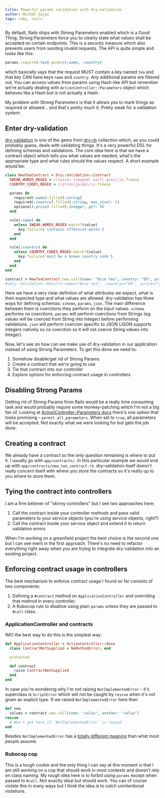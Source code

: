 ```yaml
---
title: Powerful params validation with dry-validation
author: Michał Zając
tags: ruby, rails
---
```


By default, Rails ships with Strong Parameters enabled which is a Good Thing. Strong Parameters force you to clearly state what values shall be accepted on certain endpoints. This is a security measure which also prevents users from sending invalid requests. The API is quite simple and looks like this:

```ruby
params.require(:tea).permit(:name, :country)
```

which basically says that the request MUST contain a key named `tea` and that key CAN have keys `name` and `country`. Any additional params are filtered out. You can access values from params using Hash-like API but remember we're actually dealing with `ActionController::Parameters` object which behaves like a Hash but is not actually a Hash.

My problem with Strong Parameters is that it allows you to mark things as required or allowed... and that's pretty much it. Pretty weak for a validation system.

## Enter dry-validation

[dry-validation](https://dry-rb.org/gems/dry-validation) is one of the gems from [dry-rb](https://dry-rb.org/) collection which, as you could probably guess, deals with validating things. It's a very powerful DSL for defining schemas and validations. The core idea here is that we have a contract object which tells you what values are needed, what's the appropriate type and what rules should the values respect. A short example would be:

```ruby
class NewTeaContract < Dry::Validation::Contract
  SWEAR_WORDS_REGEX = /(twice\ steeped\ earl\ grey)/ix.freeze
  COUNTRY_CODES_REGEX = /(pl|en|jp|gb)/ix.freeze

  params do
    required(:name).filled(:string)
    required(:country).filled(:string, max_size?: 2)
    optional(:price).filled(:integer, gt?: 0)
  end

  rule(:name) do
    unless SWEAR_WORDS_REGEX.match?(value)
      key.failure('contains offensive words')
    end
  end

  rule(:country) do
    unless COUNTRY_CODES_REGEX.match?(value)
      key.failure('must be a known country code')
    end
  end
end

contract = NewTeaContract.new.call(name: "Nice tea", country: "ER", price: "20")
#<Dry::Validation::Result{:name=>"Nice tea", :country=>"ER", :price=>"20"} errors={:country=>["must be a known country code"]}>
```

Here we have a very clear defintion of what attributes we expect, what is their expected type and what values are allowed. dry-validation has three ways for defining schemas: `schema`, `params`, `json`. The main difference between them is coerctions they perform on the input values. `schema` performs no coerctions. `params` will perform coerctions from Strings (eg. values will be coerced from String into Integer) before performing validations. `json` will perform coercion specific to JSON (JSON supports integers natively so no coerction so it will not coerce String values into Integer).

Now, let's see on how can we make use of dry-validation in our application instead of using Strong Parameters. To get this done we need to:

1. Somehow disable/get rid of Strong Params
2. Create a contract that we're going to use
3. Tie that contract into our controller
4. Explore options for enforcing contract usage in controllers

## Disabling Strong Params

Getting rid of Strong Params from Rails would be a really time consuming task and would probably require some monkey-patching which I'm not a big fan of. Looking at [ActionController::Parameters docs](https://api.rubyonrails.org/classes/ActionController/Parameters.html) there's one option that looks promising - `permit_all_parameters`. When set to `true`, all parameters will be accepted. Not exactly what we were looking for but gets the job done.

## Creating a contract

We already have a contract so the only question remaining is where to put it. I usually go with `app/contracts/`. In this particular example we would end up with `app/contracts/new_tea_contract.rb`. dry-validation itself doesn't really concern itself with where you store the contracts so it's really up to you where to store them.

## Tying the contract into controllers

I am a firm believer of "skinny controllers" but I see two approaches here:

1. Call the contract inside your controller methods and pass valid parameters to your service objects (you're using service objects, right?)
2. Call the contract inside your service object and extend it to return validation errors

When I'm working on a greenfield project the best choice is the second one but I can see merit in the first approach. There's no need to refactor everything right away when you are trying to integrate dry-validation into an existing project.

## Enforcing contract usage in controllers

The best mechanism to enforce contract usage I found so far consists of two components:

1. Defining a `#contract` method on `ApplicationController` and overriding that method in every controller.
2. A Rubocop rule to disallow using plain `params` unless they are passed to `#call` class.

### ApplicationController and contracts

IMO the best way to do this is the simplest way:

```ruby
def ApplicationController < ActionController::Base
  class ContractNotSupplied < NoMethodError; end

  protected

  def contract
    raise ContractNotSupplied
  end
end
```

In case you're wondering why I'm not raising `NotImplementedError` - it's superclass is `ScriptError` which will not be caught by `rescue` when it's not given an explicit type. If we raised `NotImplementedError` here then

```ruby
def new
  values = contract.new.call(some: "value", another: "value")
rescue
  # Won't get here if `NotImplementedError` is raised
end
```

Besides `NotImplementedError` has a [totally different meaning](https://ruby-doc.org/core-3.0.0/NotImplementedError.html) than what most people assume.

### Rubocop cop

This is a tough cookie and the only thing I can say at this moment is that I am still working on a cop that should work in most contexts and doesn't rely on class naming. My rough idea here is to forbid using `params` except when passed to `#call`. Not exactly ideal but should work. You can of course violate this in many ways but I think the idea is to catch unintentional violations.